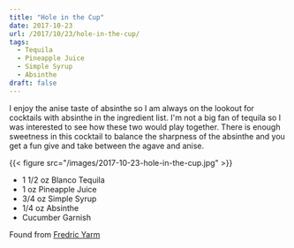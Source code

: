```yaml
---
title: "Hole in the Cup"
date: 2017-10-23
url: /2017/10/23/hole-in-the-cup/
tags:
  - Tequila
  - Pineapple Juice
  - Simple Syrup
  - Absinthe
draft: false
---
```


I enjoy the anise taste of absinthe so I am always on the lookout for cocktails with absinthe in the ingredient list. I'm not a big fan of tequila so I was interested to see how these two would play together. There is enough sweetness in this cocktail to balance the sharpness of the absinthe and you get a fun give and take between the agave and anise.

{{< figure src="/images/2017-10-23-hole-in-the-cup.jpg" >}}

* 1 1/2 oz Blanco Tequila
* 1 oz Pineapple Juice
* 3/4 oz Simple Syrup
* 1/4 oz Absinthe
* Cucumber Garnish

Found from [Fredric Yarm](http://cocktailvirgin.blogspot.com/2017/08/hole-in-cup.html)
